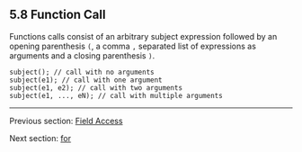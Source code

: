 ## 5.8 Function Call

Functions calls consist of an arbitrary subject expression followed by an opening parenthesis `(`, a comma `,` separated list of expressions as arguments and a closing parenthesis `)`.

```
subject(); // call with no arguments
subject(e1); // call with one argument
subject(e1, e2); // call with two arguments
subject(e1, ..., eN); // call with multiple arguments
```

---

Previous section: [Field Access](https://github.com/Simn/HaxeManual/tree/master/md/manual/5.7-Field_Access.md)

Next section: [for](https://github.com/Simn/HaxeManual/tree/master/md/manual/5.12-for.md)